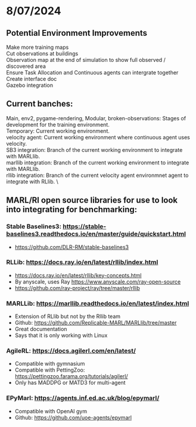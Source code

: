 # 8/07/2024
## Potential Environment Improvements 
Make more training maps \
Cut observations at buildings \
Observation map at the end of simulation to show full observed / discovered area \
Ensure Task Allocation and Continuous agents can intergrate together \
Create interface doc \
Gazebo integration 


## Current banches:
Main, env2, pygame-rendering, Modular, broken-observations: Stages of development for the training environment. \
Temporary: Current working environment. \
velocity agent: Current working environment where continuous agent uses velocity. \
SB3 integration: Branch of the current working environment to integrate with MARLlib.  \
marllib integration: Branch of the current working environment to integrate with MARLlib.  \
rllib integration: Branch of the current velocity agent environmnet agent to integrate with RLlib. \

## MARL/Rl open source libraries for use to look into integrating for benchmarking:
### Stable Baselines3: https://stable-baselines3.readthedocs.io/en/master/guide/quickstart.html
  - https://github.com/DLR-RM/stable-baselines3
### RLLib: https://docs.ray.io/en/latest/rllib/index.html
  - https://docs.ray.io/en/latest/rllib/key-concepts.html
  - By anyscale, uses Ray https://www.anyscale.com/ray-open-source
  - https://github.com/ray-project/ray/tree/master/rllib
### MARLLib: https://marllib.readthedocs.io/en/latest/index.html
  - Extension of RLlib but not by the Rllib team
  - Github: https://github.com/Replicable-MARL/MARLlib/tree/master
  - Great documentation 
  - Says that it is only working with Linux 
### AgileRL: https://docs.agilerl.com/en/latest/
  - Compatible with gymnasium 
  - Compatible with PettingZoo: https://pettingzoo.farama.org/tutorials/agilerl/
  - Only has MADDPG or MATD3 for multi-agent 
### EPyMarl: https://agents.inf.ed.ac.uk/blog/epymarl/
  - Compatible with OpenAI gym
  - Github: https://github.com/uoe-agents/epymarl

